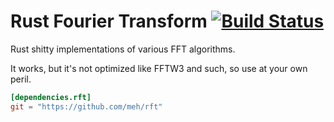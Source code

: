 Rust Fourier Transform [![Build Status](https://travis-ci.org/meh/rft.svg?branch=master)](https://travis-ci.org/meh/rft)
======================
Rust shitty implementations of various FFT algorithms.

It works, but it's not optimized like FFTW3 and such, so use at your own peril.

```toml
[dependencies.rft]
git = "https://github.com/meh/rft"
```
